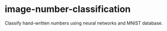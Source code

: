 # image-number-classification
Classify hand-written numbers using neural networks and MNIST database.
